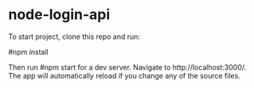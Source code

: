 # node-login-api

To start project, clone this repo and run:

#npm install

Then run #npm start for a dev server. Navigate to http://localhost:3000/. The app will automatically reload if you change any of the source files.


